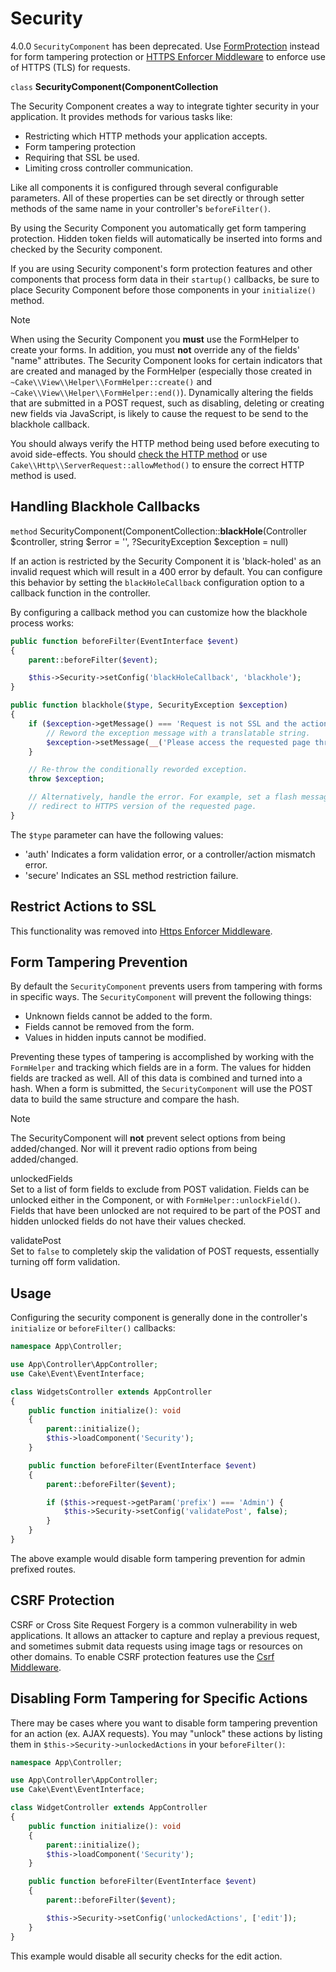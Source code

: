 # Security

<div class="deprecated">

4.0.0
`SecurityComponent` has been deprecated. Use [FormProtection](../../controllers/components/form-protection.md) instead
for form tampering protection or [HTTPS Enforcer Middleware](../../security/https-enforcer.md) to enforce use of HTTPS (TLS) for requests.

</div>

`class` **SecurityComponent(ComponentCollection**

The Security Component creates a way to integrate tighter
security in your application. It provides methods for various tasks like:

- Restricting which HTTP methods your application accepts.
- Form tampering protection
- Requiring that SSL be used.
- Limiting cross controller communication.

Like all components it is configured through several configurable parameters.
All of these properties can be set directly or through setter methods of the
same name in your controller's `beforeFilter()`.

By using the Security Component you automatically get form tampering protection.
Hidden token fields will automatically be inserted into forms and checked by the
Security component.

If you are using Security component's form protection features and
other components that process form data in their `startup()`
callbacks, be sure to place Security Component before those
components in your `initialize()` method.

> [!NOTE]
> When using the Security Component you **must** use the FormHelper to create
> your forms. In addition, you must **not** override any of the fields' "name"
> attributes. The Security Component looks for certain indicators that are
> created and managed by the FormHelper (especially those created in
> `~Cake\\View\\Helper\\FormHelper::create()` and
> `~Cake\\View\\Helper\\FormHelper::end()`). Dynamically altering
> the fields that are submitted in a POST request, such as disabling, deleting
> or creating new fields via JavaScript, is likely to cause the request to be
> send to the blackhole callback.
>
> You should always verify the HTTP method being used before executing to avoid
> side-effects. You should [check the HTTP method](#check-the-request) or
> use `Cake\\Http\\ServerRequest::allowMethod()` to ensure the correct
> HTTP method is used.

## Handling Blackhole Callbacks

`method` SecurityComponent(ComponentCollection::**blackHole**(Controller $controller, string $error = '', ?SecurityException $exception = null)

If an action is restricted by the Security Component it is
'black-holed' as an invalid request which will result in a 400 error
by default. You can configure this behavior by setting the
`blackHoleCallback` configuration option to a callback function
in the controller.

By configuring a callback method you can customize how the blackhole process
works:

``` php
public function beforeFilter(EventInterface $event)
{
    parent::beforeFilter($event);

    $this->Security->setConfig('blackHoleCallback', 'blackhole');
}

public function blackhole($type, SecurityException $exception)
{
    if ($exception->getMessage() === 'Request is not SSL and the action is required to be secure') {
        // Reword the exception message with a translatable string.
        $exception->setMessage(__('Please access the requested page through HTTPS'));
    }

    // Re-throw the conditionally reworded exception.
    throw $exception;

    // Alternatively, handle the error. For example, set a flash message &
    // redirect to HTTPS version of the requested page.
}
```

The `$type` parameter can have the following values:

- 'auth' Indicates a form validation error, or a controller/action mismatch
  error.
- 'secure' Indicates an SSL method restriction failure.

## Restrict Actions to SSL

This functionality was removed into [Https Enforcer Middleware](#https-enforcer-middleware).

## Form Tampering Prevention

By default the `SecurityComponent` prevents users from tampering with forms in
specific ways. The `SecurityComponent` will prevent the following things:

- Unknown fields cannot be added to the form.
- Fields cannot be removed from the form.
- Values in hidden inputs cannot be modified.

Preventing these types of tampering is accomplished by working with the `FormHelper`
and tracking which fields are in a form. The values for hidden fields are
tracked as well. All of this data is combined and turned into a hash. When
a form is submitted, the `SecurityComponent` will use the POST data to build the same
structure and compare the hash.

> [!NOTE]
> The SecurityComponent will **not** prevent select options from being
> added/changed. Nor will it prevent radio options from being added/changed.

unlockedFields  
Set to a list of form fields to exclude from POST validation. Fields can be
unlocked either in the Component, or with
`FormHelper::unlockField()`. Fields that have been unlocked are
not required to be part of the POST and hidden unlocked fields do not have
their values checked.

validatePost  
Set to `false` to completely skip the validation of POST
requests, essentially turning off form validation.

## Usage

Configuring the security component is generally done in the controller's
`initialize` or `beforeFilter()` callbacks:

``` php
namespace App\Controller;

use App\Controller\AppController;
use Cake\Event\EventInterface;

class WidgetsController extends AppController
{
    public function initialize(): void
    {
        parent::initialize();
        $this->loadComponent('Security');
    }

    public function beforeFilter(EventInterface $event)
    {
        parent::beforeFilter($event);

        if ($this->request->getParam('prefix') === 'Admin') {
            $this->Security->setConfig('validatePost', false);
        }
    }
}
```

The above example would disable form tampering prevention for admin prefixed
routes.

<a id="security-csrf"></a>

## CSRF Protection

CSRF or Cross Site Request Forgery is a common vulnerability in web
applications. It allows an attacker to capture and replay a previous request,
and sometimes submit data requests using image tags or resources on other
domains. To enable CSRF protection features use the
[Csrf Middleware](#csrf-middleware).

## Disabling Form Tampering for Specific Actions

There may be cases where you want to disable form tampering prevention for an
action (ex. AJAX requests). You may "unlock" these actions by listing them in
`$this->Security->unlockedActions` in your `beforeFilter()`:

``` php
namespace App\Controller;

use App\Controller\AppController;
use Cake\Event\EventInterface;

class WidgetController extends AppController
{
    public function initialize(): void
    {
        parent::initialize();
        $this->loadComponent('Security');
    }

    public function beforeFilter(EventInterface $event)
    {
        parent::beforeFilter($event);

        $this->Security->setConfig('unlockedActions', ['edit']);
    }
}
```

This example would disable all security checks for the edit action.
